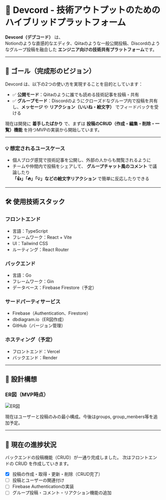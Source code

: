 # 🚀 Devcord - 技術アウトプットのためのハイブリッドプラットフォーム

**Devcord（デブコード）** は、  
Notionのような直感的なエディタ、Qiitaのような一般公開投稿、Discordのようなグループ投稿を融合した
**エンジニア向けの技術共有プラットフォーム**です。

---

## 🎯 ゴール（完成形のビジョン）

Devcord は、以下の2つの使い方を実現することを目的としています：

- ✅ **公開モード**：Qiitaのように誰でも読める技術記事を投稿・共有  
- ✅ **グループモード**：Discordのようにクローズドなグループ内で投稿を共有し、**メッセージ** や **リアクション（いいね・絵文字）** でフィードバックを受ける

現在は開発に **着手したばかり** で、まずは **投稿のCRUD（作成・編集・削除・一覧）機能** を持つMVPの実装から開始しています。

---

### 💡 想定されるユースケース

- 個人ブログ感覚で技術記事を公開し、外部の人からも閲覧されるように
- チームや仲間内で投稿をシェアして、 **グループチャット風のコメント** で議論したり  
  **「👍」「🔥」「💡」などの絵文字リアクション** で簡単に反応したりできる

---

## 🛠 使用技術スタック

### フロントエンド
- 言語：TypeScript
- フレームワーク：React + Vite
- UI：Tailwind CSS
- ルーティング：React Router

### バックエンド
- 言語：Go
- フレームワーク：Gin
- データベース：Firebase Firestore（予定）

### サードパーティサービス
- Firebase（Authentication、Firestore）
- dbdiagram.io（ER図作成）
- GitHub（バージョン管理）

### ホスティング（予定）
- フロントエンド：Vercel
- バックエンド：Render

---

## 🧩 設計構想

### ER図（MVP時点）
![ER図](https://github.com/user-attachments/assets/fd78e575-cccd-411e-a921-628f2c66ec64)

現在はユーザーと投稿のみの最小構成。今後はgroups, group_menbers等を追加予定。

---

## 🚧 現在の進捗状況

バックエンドの投稿機能（CRUD）が一通り完成しました。
次はフロントエンドの CRUD を作成していきます。

- [x] 投稿の作成・取得・更新・削除（CRUD完了）
- [ ] 投稿とユーザーの関連付け
- [ ] Firebase Authenticationの実装
- [ ] グループ投稿・コメント・リアクション機能の追加